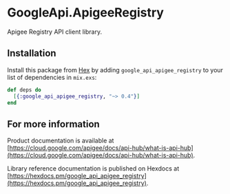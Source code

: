 # GoogleApi.ApigeeRegistry

Apigee Registry API client library.



## Installation

Install this package from [Hex](https://hex.pm) by adding
`google_api_apigee_registry` to your list of dependencies in `mix.exs`:

```elixir
def deps do
  [{:google_api_apigee_registry, "~> 0.4"}]
end
```

## For more information

Product documentation is available at [https://cloud.google.com/apigee/docs/api-hub/what-is-api-hub](https://cloud.google.com/apigee/docs/api-hub/what-is-api-hub).

Library reference documentation is published on Hexdocs at
[https://hexdocs.pm/google_api_apigee_registry](https://hexdocs.pm/google_api_apigee_registry).
